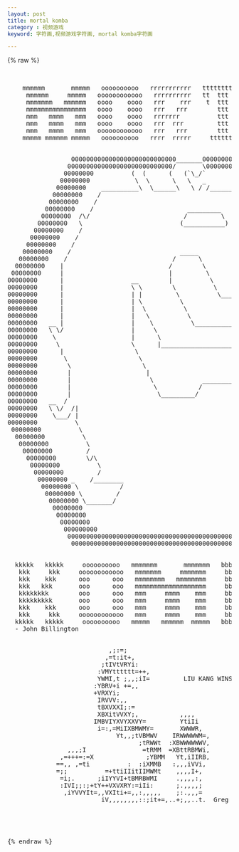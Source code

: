 ```yaml
---
layout: post
title: mortal komba
category : 视频游戏
keyword: 字符画,视频游戏字符画, mortal komba字符画

---
```

{% raw %}
<pre>


    mmmmmm       mmmmm   oooooooooo   rrrrrrrrrrr   ttttttttttt       aaaaaa          lllll 
     mmmmmm     mmmmm   oooooooooooo   rrrrrrrrrr   tt  ttt  tt        aaaaa           lll  
     mmmmmmm   mmmmmm   oooo    oooo   rrr    rrr    t  ttt  t        aaaaaaa          lll
     mmmmmmmmmmmmmmmm   oooo    oooo   rrr   rrr        ttt          aaa   aaa         lll
     mmm   mmmm   mmm   oooo    oooo   rrrrrrr          ttt         aaaa   aaaa        lll 
     mmm   mmmm   mmm   oooo    oooo   rrr  rrr         ttt        aaaaa   aaaaa       lll   l
     mmm   mmmm   mmm   oooooooooooo   rrr   rrr        ttt       aaaaaaaaaaaaaaa      lll   ll
    mmmmm mmmmmm mmmmm   oooooooooo   rrrr  rrrrr     ttttttt   aaaaaaa     aaaaaaa  llllllllll
                           
                               
                 0000000000000000000000000000_______0000000000000000000000000000000
                0000000000000000000000000000/       \0000000000000000000000000000000
               00000000          (  (      (   (`\_/`                       000000000
              00000000            \  \      \   \   _                        000000000
             00000000    __________\  \______\   \ / /_______                 000000000
            00000000    /                                    |____             000000000
           00000000    /                                          \             000000000
          00000000    /                         _________          \             000000000
         00000000  /\/                         /         \         /              000000000
        00000000   \                          (___________)       /                000000000
       00000000    /                                              \                 000000000
      00000000    /                                                \  ___            000000000
     00000000    /                                                  \/   \            000000000 
    00000000    /                             _____                       \  _____     000000000
   00000000    /                            /      \                       \/     \     000000000
  00000000    |                            /        \                ___          \/``\  000000000
 00000000     |                            |         \              /   \             /   000000000
00000000      |                  __        |          \             \___/            /     000000000
00000000      |                  \ \        \          \                             \     000000000
00000000      |                  | |         \          \______________        ______ \    000000000
00000000      |                  | \          \                        |       \    /_/    000000000
00000000      |                  |  \          \                       |   /\   \          000000000
00000000      |                  |   \          \                      |  /  \   \         000000000
00000000   __ |                  |    \          \_____________________|__|___|___|        000000000
00000000   \ \/                  |     \                                            \      000000000
00000000    \                    |      \                                            \     000000000
00000000     \                   \      |_________________________________________    \    000000000
00000000      |                   \                                               \    \   000000000
00000000       \                   \                                               \    \  000000000
00000000        \                   \                                               \    | 000000000
00000000        |                    |                                              / _   /000000000
00000000        |                     \             ______________________         /_/ /_/ 000000000
00000000        |                      \           /                      \                000000000
00000000        |                       \_________/                        \__________     000000000
00000000   __  /                                                                      \    000000000
00000000   \ \/  /|                                                                    |   000000000
00000000    \___/ |                                                                    |  000000000
00000000          \                                                                    / 000000000
 00000000          \                                                                  / 000000000
  00000000          \                                                                / 000000000
   00000000          \                                                              / 000000000
    00000000         /                                                             / 000000000
     00000000        \/\                                                          / 000000000
      00000000          \                                                        / 000000000
       00000000         /                                                       / 000000000
        00000000 _    /________                                               /  000000000
         00000000 \           /                                             /   000000000
          00000000 \         /                                             /   000000000
           00000000 \_______/                                             /   000000000
            00000000                                                    /    000000000 
             00000000                                                 /     000000000
              00000000                                               /     000000000
               000000000                                            /     000000000
                0000000000000000000000000000000000000000000000000000000000000000000
                 00000000000000000000000000000000000000000000000000000000000000000                                                         


  kkkkk   kkkkk     oooooooooo   mmmmmmm       mmmmmmm   bbbbbbbbb        aaaaaaaa         ttttttttttt  
   kkk     kkk     oooooooooooo   mmmmmmm     mmmmmmm     bbbbbbbb         aaaaaaa         tt  ttt  tt
   kkk    kkk      ooo      ooo   mmmmmmmm   mmmmmmmm     bbb  bbb        aaaaaaaaa         t  ttt  t
   kkk   kkk       ooo      ooo   mmmmmmmmmmmmmmmmmmm     bbb  bbb       aaaa   aaaa           ttt
   kkkkkkkk        ooo      ooo   mmm     mmmm    mmm     bbbbbbb       aaaa     aaaa          ttt
   kkkkkkkkk       ooo      ooo   mmm     mmmm    mmm     bbbbbbbb     aaaaaaaaaaaaaaa         ttt
   kkk    kkk      ooo      ooo   mmm     mmmm    mmm     bbb  bbb    aaaaaaaaaaaaaaaaa        ttt
   kkk     kkk     oooooooooooo   mmm     mmmm    mmm     bbb  bbb   aaaaaaa     aaaaaaa       ttt
  kkkkk   kkkkk     oooooooooo   mmmmm   mmmmmm  mmmmm   bbbbbbbbb  aaaaaaa       aaaaaaa    ttttttt
  - John Billington


                           ,;:=;
                          ,=t:it+,
                         ;tIVtVRYi:
                        :VMYtttttt=++,
                        YWMI,t ;,,;iI=         LIU KANG WINS!
                       :YBRV+i +=,,
                       +VRXYi;  
                        IRVVV:,,   
                        tBXVXXI;:=   
                        XBXitVVXY;,           ,,,,
                       IMBVIYXVYXXVY=         YtiIi
                        i=:,=MiIXBMWMY=       XWWWR,
                             Yt,,;tVBMWV    IRWWWWWM=,
                                   ;tRWWt  :XBWWWWWWV,
                ,,,;I               =tRMM  =XBttRBMWi,
              ,=+++=:=X              ;YBMM   Yt,iIIRB,
             ==,, ,=ti          :  :iXMMB   :,,,iVVi,
             =;;          =+ttiIIitIIMWMt    ,,,,I+,
              =i;.      ;iIYYVI+tBMRBWMI     .,,,,:,
              :IVI;;:;+tY++VXVXRY:=iIi:      ;.,,,,;
               ,iYVVYIt=,,VXIti+=,,:,,,,,    ;:.,,,=
                         iV,,,,,,,,::;it+=,..+;,,..t.  Greg C. Smith


                                          <xeee..                             
                                      ueeeeeu..^"*$e.                         
                               ur d$$$$$$$$$$$$$$Nu "*Nu                      
                             d$$$ "$$$$$$$$$$$$$$$$$$e."$c                    
                         u$$c   ""   ^"^**$$$$$$$$$$$$$b.^R:                  
                       z$$#"""           `!?$$$$$$$$$$$$$N.^                  
                     .$P                   ~!R$$$$$$$$$$$$$b                  
                    x$F                 **$b. '"R).$$$$$$$$$$                 
                   J^"                           #$$$$$$$$$$$$.               
                  z$e                      ..      "**$$$$$$$$$               
                 :$P           .        .$$$$$b.    ..  "  #$$$$              
                 $$            L          ^*$$$$b   "      4$$$$L             
                4$$            ^u    .e$$$$e."*$$$N.       @$$$$$             
                $$E            d$$$$$$$$$$$$$$L "$$$$$  mu $$$$$$F            
                $$&            $$$$$$$$$$$$$$$$N   "#* * ?$$$$$$$N            
                $$F            '$$$$$$$$$$$$$$$$$bec...z$ $$$$$$$$            
               '$$F             `$$$$$$$$$$$$$$$$$$$$$$$$ '$$$$E"$            
                $$                  ^""""""`       ^"*$$$& 9$$$$N             
                k  u$                                  "$$. "$$P r            
                4$$$$L                                   "$. eeeR             
                 $$$$$k                                   '$e. .@             
                 3$$$$$b                                   '$$$$              
                  $$$$$$                                    3$$"              
                   $$$$$  dc                                4$F               
                    RF** <$$                                J"                
                     #bue$$$LJ$$$Nc.                        "                 
                      ^$$$$$$$$$$$$$r                                         
                        `"*$$$$$$$$$                                          
                $. .$ $~$ $~$ ~$~  $  $    $ $ $~$ $. .$ $~$  $  ~$~          
                $$ $$ $ $ $ $  $  $.$ $    $$  $ $ $$ $$ $.$ $.$  $           
                $`$'$ $ $ $~k  $  $~$ $    $$  $ $ $`$'$ $ $ $~$  $           
                $ $ $ $o$ $ $  $  $ $ $oo  $ $ $o$ $ $ $ $o$ $ $  $           


$$$$$$$$$$$$$$$$""$o$o$o$o$o$oo$$""$$$$$$$$$$$$$$$
$$$$$$$$$$$$""o$$$$$$$$$$"$"$$$$$$$o$"$$$$$$$$$$$$
$$$$$$$$$"$o$$$$""$oo $ ""      """$$$oo"$$$$$$$$$
$$$$$$$"o$$$$"   ""o  $oo o o       ""$$$o"$$$$$$$
$$$$$"o$$$"       oo$$$$$$$$$$o        "$$$o"$$$$$
$$$$"o$$$  $  o$$$$$$$$$$$$$$"$$oo       "$$$ $$$$
$$$"$$$"   "$$$$$$$$$$$$$$$$o$o$$$"        $$$o$$$
$$ $$$    o$$$$$$$$$$$$$$$$$$$$$$$$o o   o  "$$o"$
$"$$$"    o$$$$$$$$$"$$$$$$"" "$$$$$$"$$$$$  $$$"$
$o$$"    o$$$$$$$$$$o""$$$""""ooo"$$$$$$$$"   $$$"
$o$$"    o$$$$$$$$$$            ""oo"$"$o""   $$$o
o$$$     o$$$$$$$$$$                """""$    o$$o
o$$$    o$$$$$$$$$$$$o                   "o "oo$$o
o$$$  oo$$$$$$$$$$$$$$$$ooooooo$$$$$oo    $"$ "$$o
o$$$"  ""  $$$$$$$$$$$$$$$$$$$$$$$$$$$$o    " $$$
$ $$$       "$$$$$$$$$$$$$$$$$$$$$$$$$$$o    o$$"$
$$"$$o       "$$$$$$$$$$$$$$$$$$$$$$$$$$$o   $$$o$
$$o$$$o       $$""$$$$$$$$$$$$$$$$$$$$$$$o  $$$ $$
$$$o"$$o    "$""  "$""$$$$$$$$$$$$$$$$$$$oo$$$"$$$
$$$$o"$$$o        "     $$$$$$$$$$$$$$$$$o$$"o$$$$
$$$$$$o"$$$o         oo$$$$$$$$$$$$$$$$$$$$"o$$$$$
$$$$$$$$o"$$$$ooooo$$$$$$$$$$$$$$$$$$$$$$"o$$$$$$$
$$$$$$$$$$o""$$$$$$$$$$$$$$$$$$$$$$$$$"oo$$$$$$$$$
$$$$$$$$$$$$$o$""$$$$$$$$$$$$$$$$$""oo$$$$$$$$$$$$
$$$$$$$$$$$$$$$$$$o$o$"$"$"$"$oo$o$$$$$$$$$$$$$$$$ </pre>
{% endraw %}
